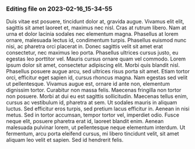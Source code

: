 

### Editing file on 2023-02-16_15-34-55

Duis vitae est posuere, tincidunt dolor at, gravida augue. Vivamus elit elit, sagittis sit amet laoreet et, maximus nec nisl. Cras at rutrum libero. Nam at urna et dolor lacinia sodales nec elementum magna. Phasellus at lorem ornare, malesuada lectus id, condimentum turpis. Phasellus euismod nunc nisi, ac pharetra orci placerat in. Donec sagittis velit sit amet erat consectetur, nec maximus leo porta. Phasellus ultrices cursus justo, eu egestas leo porttitor vel. Mauris cursus ornare quam vel commodo. Lorem ipsum dolor sit amet, consectetur adipiscing elit. Morbi quis blandit nisl. Phasellus posuere augue arcu, sed ultrices risus porta sit amet. Etiam tortor orci, efficitur eget sapien id, cursus rhoncus magna. Nam egestas sed velit ut pellentesque. Vivamus augue est, ornare id ante non, elementum dignissim tortor.
Curabitur non massa felis. Maecenas fringilla non tortor non posuere. Morbi at dui eu est sagittis sollicitudin. Maecenas tellus enim, cursus ac vestibulum id, pharetra at sem. Ut sodales mauris in aliquam luctus. Sed efficitur eros turpis, sed pretium lacus efficitur in. Aenean in nisi metus. Sed in tortor accumsan, tempor tortor vel, imperdiet odio. Fusce neque elit, posuere pharetra erat id, laoreet blandit enim. Aenean malesuada pulvinar lorem, ut pellentesque neque elementum interdum. Ut fermentum, arcu porta eleifend cursus, mi libero tincidunt velit, sit amet aliquam leo velit et sapien. Sed id hendrerit felis.



